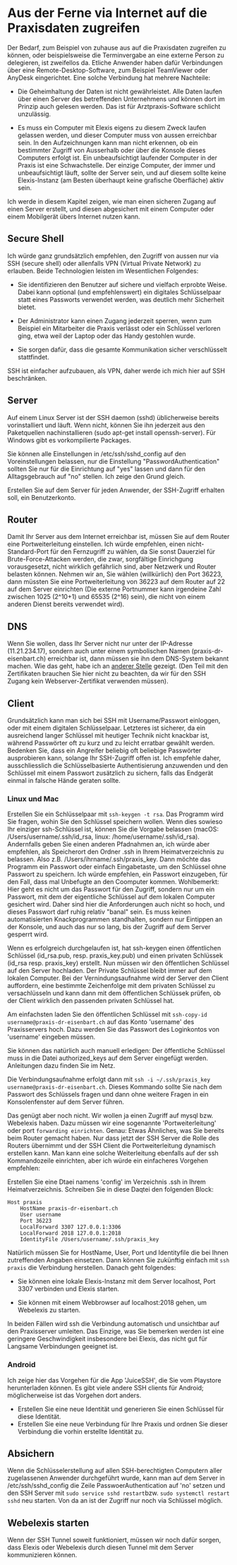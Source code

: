 # Aus der Ferne via Internet auf die Praxisdaten zugreifen

Der Bedarf, zum Beispiel von zuhause aus auf die Praxisdaten zugreifen zu können, oder beispielsweise die Terminvergabe an eine externe Person zu delegieren, ist zweifellos da. Etliche Anwender haben dafür Verbindungen über eine Remote-Desktop-Software, zum Beispiel TeamViewer oder AnyDesk eingerichtet. Eine solche Verbindung hat mehrere Nachteile:

* Die Geheimhaltung der Daten ist nicht gewährleistet. Alle Daten laufen über einen Server des betreffenden Unternehmens und können dort im Prinzip auch gelesen werden. Das ist für Arztpraxis-Software schlicht unzulässig.

* Es muss ein Computer mit Elexis eigens zu diesem Zweck laufen gelassen werden, und dieser Computer muss von aussen erreichbar sein. In den Aufzeichnungen kann man nicht erkennen, ob ein bestimmter Zugriff von Ausserhalb oder über die Konsole dieses Computers erfolgt ist. Ein unbeaufsichtigt laufender Computer in der Praxis ist eine Schwachstelle. Der einzige Computer, der immer und unbeaufsichtigt läuft, sollte der Server sein, und auf diesem sollte keine Elexis-Instanz (am Besten überhaupt keine grafische Oberfläche) aktiv sein.

Ich werde in diesem Kapitel zeigen, wie man einen sicheren Zugang auf einen Server erstellt, und diesen abgesichert mit einem Computer oder einem Mobilgerät übers Internet nutzen kann.

## Secure Shell

Ich würde ganz grundsätzlich empfehlen, den Zugriff von aussen nur via SSH (secure shell) oder allenfalls VPN (Virtual Private Network) zu erlauben. Beide Technologien leisten im Wesentlichen Folgendes:

* Sie identifizieren den Benutzer auf sichere und vielfach erprobte Weise. Dabei kann optional (und empfehlenswert) ein digitales Schlüsselpaar statt eines Passworts verwendet werden, was deutlich mehr Sicherheit bietet.

* Der Administrator kann einen Zugang jederzeit sperren, wenn zum Beispiel ein Mitarbeiter die Praxis verlässt oder ein Schlüssel verloren ging, etwa weil der Laptop oder das Handy gestohlen wurde.

* Sie sorgen dafür, dass die gesamte Kommunikation sicher verschlüsselt stattfindet.

SSH ist einfacher aufzubauen, als VPN, daher werde ich mich hier auf SSH beschränken.

## Server

Auf einem Linux Server ist der SSH daemon (sshd) üblicherweise bereits vorinstalliert und läuft. Wenn nicht, können Sie ihn jederzeit aus den Paketquellen nachinstallieren (sudo apt-get install openssh-server). Für Windows gibt es vorkompilierte Packages.

Sie können alle Einstellungen in /etc/ssh/sshd_config auf den Voreinstellungen belassen, nur die Einstellung "PasswordAuthentication" sollten Sie nur für die Einrichtung auf "yes" lassen und dann für den Alltagsgebrauch auf "no" stellen. Ich zeige den Grund gleich.

Erstellen Sie auf dem Server für jeden Anwender, der SSH-Zugriff erhalten soll, ein Benutzerkonto.

## Router

Damit Ihr Server aus dem Internet erreichbar ist, müssen Sie auf dem Router eine Portweiterleitung einstellen. Ich würde empfehlen, einen nicht-Standard-Port für den Fernzugriff zu wählen, da Sie sonst Dauerziel für Brute-Force-Attacken werden, die zwar, sorgfältige Einrichgung vorausgesetzt, nicht wirklich gefährlich sind, aber Netzwerk und Router belasten können. Nehmen wir an, Sie wählen (willkürlich) den Port 36223, dann müssten Sie eine Portweiterleitung von 36223 auf dem Router auf 22 auf dem Server einrichten (Die externe Portnummer kann irgendeine Zahl zwischen 1025 (2^10+1) und 65535 (2^16) sein), die nicht von einem anderen Dienst bereits verwendet wird).

## DNS

Wenn Sie wollen, dass Ihr Server nicht nur unter der IP-Adresse (11.21.234.17), sondern auch unter einem symbolischen Namen (praxis-dr-eisenbart.ch) erreichbar ist, dann müssen sie ihn dem DNS-System bekannt machen. Wie das geht, habe ich an [anderer Stelle](letsencrypt.md)  gezeigt. (Den Teil mit den Zertifikaten brauchen Sie hier nicht zu beachten, da wir für den SSH Zugang kein Webserver-Zertifikat verwenden müssen).

## Client

Grundsätzlich kann man sich bei SSH mit Username/Passwort einloggen, oder mit einem digitalen Schlüsselpaar. Letzteres ist sicherer, da ein ausreichend langer Schlüssel mit heutiger Technik nicht knackbar ist, während Passwörter oft zu kurz und zu leicht erratbar gewählt werden. Bedenken Sie, dass ein Angreifer beliebig oft beliebige Passwörter ausprobieren kann, solange Ihr SSH-Zugriff offen ist. Ich empfehle daher, ausschliesslich die Schlüsselbasierte Authentisierung anzuwenden und den Schlüssel mit einem Passwort zusätzlich zu sichern, falls das Endgerät einmal in falsche Hände geraten sollte.

### Linux und Mac

Erstellen Sie ein Schlüsselpaar mit `ssh-keygen -t rsa`.  Das Programm wird Sie fragen, wohin Sie den Schlüssel speichern wollen. Wenn dies sowieso Ihr einziger ssh-Schlüssel ist, können Sie die Vorgabe belassen (macOS: /Users/username/.ssh/id_rsa, linux: /home/username/.ssh/id_rsa). Andernfalls geben Sie einen anderen Pfadnahmen an, ich würde aber empfehlen, als Speicherort den Ordner .ssh in Ihrem Heimatverzeichnis zu belassen. Also z.B. /Users/ihrname/.ssh/praxis_key. Dann möchte das Programm ein Passwort oder einfach Eingabetaste, um den Schlüssel ohne Passwort zu speichern. Ich würde empfehlen, ein Passwort einzugeben, für den Fall, dass mal Unbefugte an den Coomputer kommen.
Wohlbemerkt: Hier geht es nicht um das Passwort für den Zugriff, sondern nur um ein Passwort, mit dem der eigentliche Schlüssel auf dem lokalen Computer gesichert wird. Daher sind hier die Anforderungen auch nicht so hoch, und dieses Passwort darf ruhig relativ "banal" sein. Es muss keinen automatisierten Knackprogrammen standhalten, sondern nur Eintippen an der Konsole, und auch das nur so lang, bis der Zugriff auf dem Server gesperrt wird.

Wenn es erfolgreich durchgelaufen ist, hat ssh-keygen einen öffentlichen Schlüssel (id_rsa.pub, resp. praxis_key.pub) und einen privaten Schlüssek (id_rsa resp. praxis_key) erstellt. Nun müssen wir den öffentlichen Schlüssel auf den Server hochladen. Der Private Schlüssel bleibt immer auf dem lokalen Computer. Bei der Vernindungsaufnahme wird der Server den Client auffordern, eine bestimmte Zeichenfolge mit dem privaten Schlüssel zu versachlüsseln und kann dann mit dem öffentlichen Schlüssek prüfen, ob der Client wirklich den passenden privaten Schlüssel hat.

Am einfachsten laden Sie den öffentlichen Schlüssel mit `ssh-copy-id username@praxis-dr-eisenbart.ch` auf das Konto 'username' des Praxisservers hoch. Dazu werden Sie das Passwort des Loginkontos von 'username' eingeben müssen.

Sie können das natürlich auch manuell erledigen: Der öffentliche Schlüssel muss in die Datei authorized_keys auf dem Server eingefügt werden. Anleitungen dazu finden Sie im Netz.

Die Verbindungsaufnahme erfolgt dann mit `ssh -i ~/.ssh/praxis_key username@praxis-dr-eisenbart.ch`. Dieses Kommando sollte Sie nach dem Passwort des Schlüssels fragen und dann ohne weitere Fragen in ein Konsolenfenster auf dem Server führen.

Das genügt aber noch nicht. Wir wollen ja einen Zugriff auf mysql bzw. Webelexis haben. Dazu müssen wir eine sogenannte 'Portweiterleitung' oder port `forwarding einrichten`. Genau: Etwas Ähnliches, was Sie bereits beim Router gemacht haben. Nur dass jetzt der SSH Server die Rolle des Routers übernimmt und der SSH Client die Portweiterleitung dynamisch erstellen kann. Man kann eine solche Weiterleitung ebenfalls auf der ssh Kommandozeile einrichten, aber ich würde ein einfacheres Vorgehen empfehlen:

Erstellen Sie eine Dtaei namens 'config' im Verzeichnis .ssh in Ihrem Heimatverzeichnis. Schreiben Sie in diese Daqtei den folgenden Block:

```
Host praxis
    HostName praxis-dr-eisenbart.ch
    User username
    Port 36223
    LocalForward 3307 127.0.0.1:3306
    LocalForward 2018 127.0.0.1:2018
    IdentityFile /Users/username/.ssh/praxis_key        
```

Natürlich müssen Sie for HostName, User, Port und Identityfile die bei Ihnen zutreffenden Angaben einsetzen. Dann können Sie zukünftig einfach mit `ssh praxis` die Verbindung herstellen. Danach geht folgendes:

* Sie können eine lokale Elexis-Instanz mit dem Server localhost, Port 3307 verbinden und Elexis starten.

* Sie können mit einem Webbrowser auf localhost:2018 gehen, um Webelexis zu starten.

In beiden Fällen wird ssh die Verbindung automatisch und unsichtbar auf den Praxisserver umleiten. Das Einzige, was Sie bemerken werden ist eine geringere Geschwindigkeit insbesondere bei Elexis, das nicht gut für Langsame Verbindungen geeignet ist.


### Android

Ich zeige hier das Vorgehen für die App 'JuiceSSH', die Sie vom Playstore herunterladen können. Es gibt viele andere SSH clients für Android; möglicherweise ist das Vorgehen dort anders.

* Erstellen Sie eine neue Identität und generieren Sie einen Schlüssel für diese Identität.
* Erstellen Sie eine neue Verbindung für Ihre Praxis und ordnen Sie dieser Verbindung die vorhin erstellte Identität zu.

## Absichern

Wenn die Schlüsselerstellung auf allen SSH-berechtigten Computern  aller zugelassenen Anwender durchgeführt wurde, kann man auf dem Server in /etc/ssh/sshd_config die Zeile PasswoerAuthentication auf 'no' setzen und den SSH Server mit `sudo service sshd restart`bzw. `sudo systemctl restart sshd` neu starten. Von da an ist der Zugriff nur noch via Schlüssel möglich.

## Webelexis starten

Wenn der SSH Tunnel soweit funktioniert, müssen wir noch dafür sorgen, dass Elexis oder Webelexis durch diesen Tunnel mit dem Server kommunizieren können.